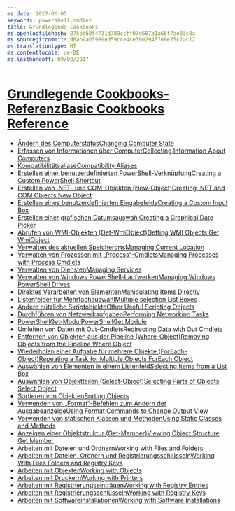 ```yaml
---
ms.date: 2017-06-05
keywords: powershell,cmdlet
title: Grundlegende Cookbooks
ms.openlocfilehash: 275bd60f4731d789ccff07d687a1a66f7ae03c8a
ms.sourcegitcommit: d6ab9ab5909ed59cce4ce30e29457e0e75c7ac12
ms.translationtype: HT
ms.contentlocale: de-DE
ms.lasthandoff: 09/08/2017
---
```

# <a name="basic-cookbooks-referencecookbooksbasic-cookbooks-referencemd"></a>[<span data-ttu-id="8c92e-103">Grundlegende Cookbooks-Referenz</span><span class="sxs-lookup"><span data-stu-id="8c92e-103">Basic Cookbooks Reference</span></span>](cookbooks/basic-cookbooks-reference.md)

- [<span data-ttu-id="8c92e-104">Ändern des Computerstatus</span><span class="sxs-lookup"><span data-stu-id="8c92e-104">Changing Computer State</span></span>](cookbooks/Changing-Computer-State.md)
- [<span data-ttu-id="8c92e-105">Erfassen von Informationen über Computer</span><span class="sxs-lookup"><span data-stu-id="8c92e-105">Collecting Information About Computers</span></span>](cookbooks/Collecting-Information-About-Computers.md)
- [<span data-ttu-id="8c92e-106">Kompatibilitätsaliase</span><span class="sxs-lookup"><span data-stu-id="8c92e-106">Compatibility Aliases</span></span>](cookbooks/Appendix-1---Compatibility-Aliases.md)
- [<span data-ttu-id="8c92e-107">Erstellen einer benutzerdefinierten PowerShell-Verknüpfung</span><span class="sxs-lookup"><span data-stu-id="8c92e-107">Creating a Custom PowerShell Shortcut</span></span>](cookbooks/Appendix-2---Creating-a-Custom-PowerShell-Shortcut.md)
- [<span data-ttu-id="8c92e-108">Erstellen von .NET- und COM-Objekten (New-Object)</span><span class="sxs-lookup"><span data-stu-id="8c92e-108">Creating .NET and COM Objects  New Object </span></span>](cookbooks/Creating-.NET-and-COM-Objects--New-Object-.md)
- [<span data-ttu-id="8c92e-109">Erstellen eines benutzerdefinierten Eingabefelds</span><span class="sxs-lookup"><span data-stu-id="8c92e-109">Creating a Custom Input Box</span></span>](cookbooks/Creating-a-Custom-Input-Box.md)
- [<span data-ttu-id="8c92e-110">Erstellen einer grafischen Datumsauswahl</span><span class="sxs-lookup"><span data-stu-id="8c92e-110">Creating a Graphical Date Picker</span></span>](cookbooks/Creating-a-Graphical-Date-Picker.md)
- [<span data-ttu-id="8c92e-111">Abrufen von WMI-Objekten (Get-WmiObject)</span><span class="sxs-lookup"><span data-stu-id="8c92e-111">Getting WMI Objects  Get WmiObject </span></span>](cookbooks/Getting-WMI-Objects--Get-WmiObject-.md)
- [<span data-ttu-id="8c92e-112">Verwalten des aktuellen Speicherorts</span><span class="sxs-lookup"><span data-stu-id="8c92e-112">Managing Current Location</span></span>](cookbooks/Managing-Current-Location.md)
- [<span data-ttu-id="8c92e-113">Verwalten von Prozessen mit „Process“-Cmdlets</span><span class="sxs-lookup"><span data-stu-id="8c92e-113">Managing Processes with Process Cmdlets</span></span>](cookbooks/Managing-Processes-with-Process-Cmdlets.md)
- [<span data-ttu-id="8c92e-114">Verwalten von Diensten</span><span class="sxs-lookup"><span data-stu-id="8c92e-114">Managing Services</span></span>](cookbooks/Managing-Services.md)
- [<span data-ttu-id="8c92e-115">Verwalten von Windows PowerShell-Laufwerken</span><span class="sxs-lookup"><span data-stu-id="8c92e-115">Managing Windows PowerShell Drives</span></span>](cookbooks/Managing-Windows-PowerShell-Drives.md)
- [<span data-ttu-id="8c92e-116">Direktes Verarbeiten von Elementen</span><span class="sxs-lookup"><span data-stu-id="8c92e-116">Manipulating Items Directly</span></span>](cookbooks/Manipulating-Items-Directly.md)
- [<span data-ttu-id="8c92e-117">Listenfelder für Mehrfachauswahl</span><span class="sxs-lookup"><span data-stu-id="8c92e-117">Multiple selection List Boxes</span></span>](cookbooks/Multiple-selection-List-Boxes.md)
- [<span data-ttu-id="8c92e-118">Andere nützliche Skriptobjekte</span><span class="sxs-lookup"><span data-stu-id="8c92e-118">Other Useful Scripting Objects</span></span>](cookbooks/Other-Useful-Scripting-Objects.md)
- [<span data-ttu-id="8c92e-119">Durchführen von Netzwerkaufgaben</span><span class="sxs-lookup"><span data-stu-id="8c92e-119">Performing Networking Tasks</span></span>](cookbooks/Performing-Networking-Tasks.md)
- [<span data-ttu-id="8c92e-120">PowerShellGet-Modul</span><span class="sxs-lookup"><span data-stu-id="8c92e-120">PowerShellGet Module</span></span>](cookbooks/PowerShellGet-Module.md)
- [<span data-ttu-id="8c92e-121">Umleiten von Daten mit Out-Cmdlets</span><span class="sxs-lookup"><span data-stu-id="8c92e-121">Redirecting Data with Out   Cmdlets</span></span>](cookbooks/Redirecting-Data-with-Out---Cmdlets.md)
- [<span data-ttu-id="8c92e-122">Entfernen von Objekten aus der Pipeline (Where-Object)</span><span class="sxs-lookup"><span data-stu-id="8c92e-122">Removing Objects from the Pipeline  Where Object </span></span>](cookbooks/Removing-Objects-from-the-Pipeline--Where-Object-.md)
- [<span data-ttu-id="8c92e-123">Wiederholen einer Aufgabe für mehrere Objekte (ForEach-Object)</span><span class="sxs-lookup"><span data-stu-id="8c92e-123">Repeating a Task for Multiple Objects  ForEach Object </span></span>](cookbooks/Repeating-a-Task-for-Multiple-Objects--ForEach-Object-.md)
- [<span data-ttu-id="8c92e-124">Auswählen von Elementen in einem Listenfeld</span><span class="sxs-lookup"><span data-stu-id="8c92e-124">Selecting Items from a List Box</span></span>](cookbooks/Selecting-Items-from-a-List-Box.md)
- [<span data-ttu-id="8c92e-125">Auswählen von Objektteilen (Select-Object)</span><span class="sxs-lookup"><span data-stu-id="8c92e-125">Selecting Parts of Objects  Select Object </span></span>](cookbooks/Selecting-Parts-of-Objects--Select-Object-.md)
- [<span data-ttu-id="8c92e-126">Sortieren von Objekten</span><span class="sxs-lookup"><span data-stu-id="8c92e-126">Sorting Objects</span></span>](cookbooks/Sorting-Objects.md)
- [<span data-ttu-id="8c92e-127">Verwenden von „Format“-Befehlen zum Ändern der Ausgabeanzeige</span><span class="sxs-lookup"><span data-stu-id="8c92e-127">Using Format Commands to Change Output View</span></span>](cookbooks/Using-Format-Commands-to-Change-Output-View.md)
- [<span data-ttu-id="8c92e-128">Verwenden von statischen Klassen und Methoden</span><span class="sxs-lookup"><span data-stu-id="8c92e-128">Using Static Classes and Methods</span></span>](cookbooks/Using-Static-Classes-and-Methods.md)
- [<span data-ttu-id="8c92e-129">Anzeigen einer Objektstruktur (Get-Member)</span><span class="sxs-lookup"><span data-stu-id="8c92e-129">Viewing Object Structure  Get Member </span></span>](cookbooks/Viewing-Object-Structure--Get-Member-.md)
- [<span data-ttu-id="8c92e-130">Arbeiten mit Dateien und Ordnern</span><span class="sxs-lookup"><span data-stu-id="8c92e-130">Working with Files and Folders</span></span>](cookbooks/Working-with-Files-and-Folders.md)
- [<span data-ttu-id="8c92e-131">Arbeiten mit Dateien, Ordnern und Registrierungsschlüsseln</span><span class="sxs-lookup"><span data-stu-id="8c92e-131">Working With Files Folders and Registry Keys</span></span>](cookbooks/Working-With-Files-Folders-and-Registry-Keys.md)
- [<span data-ttu-id="8c92e-132">Arbeiten mit Objekten</span><span class="sxs-lookup"><span data-stu-id="8c92e-132">Working with Objects</span></span>](cookbooks/Working-with-Objects.md)
- [<span data-ttu-id="8c92e-133">Arbeiten mit Druckern</span><span class="sxs-lookup"><span data-stu-id="8c92e-133">Working with Printers</span></span>](cookbooks/Working-with-Printers.md)
- [<span data-ttu-id="8c92e-134">Arbeiten mit Registrierungseinträgen</span><span class="sxs-lookup"><span data-stu-id="8c92e-134">Working with Registry Entries</span></span>](cookbooks/Working-with-Registry-Entries.md)
- [<span data-ttu-id="8c92e-135">Arbeiten mit Registrierungsschlüsseln</span><span class="sxs-lookup"><span data-stu-id="8c92e-135">Working with Registry Keys</span></span>](cookbooks/Working-with-Registry-Keys.md)
- [<span data-ttu-id="8c92e-136">Arbeiten mit Softwareinstallationen</span><span class="sxs-lookup"><span data-stu-id="8c92e-136">Working with Software Installations</span></span>](cookbooks/Working-with-Software-Installations.md)

